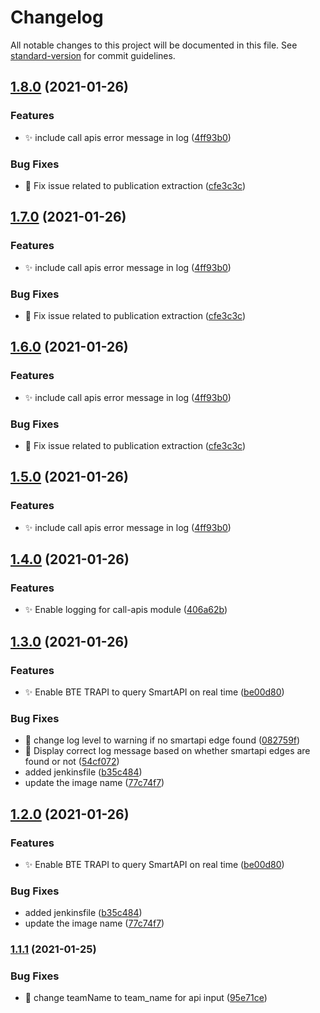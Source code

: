 # Changelog

All notable changes to this project will be documented in this file. See [standard-version](https://github.com/conventional-changelog/standard-version) for commit guidelines.

## [1.8.0](https://github.com/mokkapps/changelog-generator-demo/compare/v1.4.0...v1.8.0) (2021-01-26)


### Features

* :sparkles: include call apis error message in log ([4ff93b0](https://github.com/mokkapps/changelog-generator-demo/commits/4ff93b0362b31c06927e489bfd8a442b015d4bd3))


### Bug Fixes

* :bug: Fix issue related to publication extraction ([cfe3c3c](https://github.com/mokkapps/changelog-generator-demo/commits/cfe3c3c0366eef8962dccd8b810b0ec6abf5b067))

## [1.7.0](https://github.com/mokkapps/changelog-generator-demo/compare/v1.4.0...v1.7.0) (2021-01-26)


### Features

* :sparkles: include call apis error message in log ([4ff93b0](https://github.com/mokkapps/changelog-generator-demo/commits/4ff93b0362b31c06927e489bfd8a442b015d4bd3))


### Bug Fixes

* :bug: Fix issue related to publication extraction ([cfe3c3c](https://github.com/mokkapps/changelog-generator-demo/commits/cfe3c3c0366eef8962dccd8b810b0ec6abf5b067))

## [1.6.0](https://github.com/mokkapps/changelog-generator-demo/compare/v1.4.0...v1.6.0) (2021-01-26)


### Features

* :sparkles: include call apis error message in log ([4ff93b0](https://github.com/mokkapps/changelog-generator-demo/commits/4ff93b0362b31c06927e489bfd8a442b015d4bd3))


### Bug Fixes

* :bug: Fix issue related to publication extraction ([cfe3c3c](https://github.com/mokkapps/changelog-generator-demo/commits/cfe3c3c0366eef8962dccd8b810b0ec6abf5b067))

## [1.5.0](https://github.com/mokkapps/changelog-generator-demo/compare/v1.4.0...v1.5.0) (2021-01-26)


### Features

* :sparkles: include call apis error message in log ([4ff93b0](https://github.com/mokkapps/changelog-generator-demo/commits/4ff93b0362b31c06927e489bfd8a442b015d4bd3))

## [1.4.0](https://github.com/mokkapps/changelog-generator-demo/compare/v1.3.0...v1.4.0) (2021-01-26)


### Features

* :sparkles: Enable logging for call-apis module ([406a62b](https://github.com/mokkapps/changelog-generator-demo/commits/406a62b64e3cd0e1d961782f27e39485b90ded25))

## [1.3.0](https://github.com/mokkapps/changelog-generator-demo/compare/v1.1.1...v1.3.0) (2021-01-26)


### Features

* :sparkles: Enable BTE TRAPI to query SmartAPI on real time ([be00d80](https://github.com/mokkapps/changelog-generator-demo/commits/be00d804af9a93d1f84f4cbb968160c62fd3fbd2))


### Bug Fixes

* :bug: change log level to warning if no smartapi edge found ([082759f](https://github.com/mokkapps/changelog-generator-demo/commits/082759f0c5abc51e3a3b8f2700a82f2c4a86e60c))
* :bug: Display correct log message based on whether smartapi edges are found or not ([54cf072](https://github.com/mokkapps/changelog-generator-demo/commits/54cf0722076201bfeb617749986e478e552597b0))
* added jenkinsfile ([b35c484](https://github.com/mokkapps/changelog-generator-demo/commits/b35c48408872c4686120715daa3f7f4e146a72cc))
* update the image name ([77c74f7](https://github.com/mokkapps/changelog-generator-demo/commits/77c74f72e0d8505b26b7b95eb8ddb03bb19a9fbe))

## [1.2.0](https://github.com/mokkapps/changelog-generator-demo/compare/v1.1.1...v1.2.0) (2021-01-26)


### Features

* :sparkles: Enable BTE TRAPI to query SmartAPI on real time ([be00d80](https://github.com/mokkapps/changelog-generator-demo/commits/be00d804af9a93d1f84f4cbb968160c62fd3fbd2))


### Bug Fixes

* added jenkinsfile ([b35c484](https://github.com/mokkapps/changelog-generator-demo/commits/b35c48408872c4686120715daa3f7f4e146a72cc))
* update the image name ([77c74f7](https://github.com/mokkapps/changelog-generator-demo/commits/77c74f72e0d8505b26b7b95eb8ddb03bb19a9fbe))

### [1.1.1](https://github.com/mokkapps/changelog-generator-demo/compare/v3.6.11...v1.1.1) (2021-01-25)


### Bug Fixes

* :bug: change teamName to team_name for api input ([95e71ce](https://github.com/mokkapps/changelog-generator-demo/commits/95e71cef9f66c34a995dad8a57ffd249dde31971))
